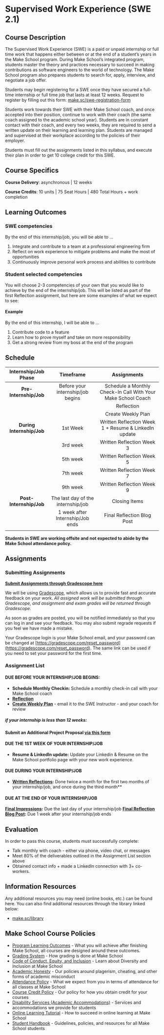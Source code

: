 # Supervised Work Experience (SWE 2.1)

## Course Description

The Supervised Work Experience (SWE) is a paid or unpaid internship or full time work that happens either between or at the end of a student’s years in the Make School program. During Make School’s integrated program, students master the theory and practices necessary to succeed in making contributions as software engineers to the world of technology. The Make School program also prepares students to search for, apply, interview, and negotiate a job offer. 

Students may begin registering for a SWE once they have secured a full-time internship or full time job that lasts at least 12 weeks.  Request to register by filling out this form: [make.sc/swe-registration-form](http://make.sc/swe-registration-form)

Students work towards their SWE with their Make School coach, and once accepted into their position, continue to work with their coach (the same coach assigned to the academic school year). Students are in constant contact with their coach, and every two weeks, they are required to send a written update on their learning and learning plan. Students are managed and supervised at their workplace according to the policies of their employer. 

Students must fill out the assignments listed in this syllabus, and execute their plan in order to get 10 college credit for this SWE.

## Course Specifics

**Course Delivery**: asynchronous | 12 weeks

**Course Credits**: 10 units | 75 Seat Hours | 480 Total Hours + work completion



## Learning Outcomes

### SWE competencies

By the end of this internship/job, you will be able to …

1. Integrate and contribute to a team at a professional engineering firm
1. Reflect on work experience to mitigate problems and make the most of opportunities
1. Continuously improve personal work process and abilities to contribute

### Student selected competencies

You will choose 2-3 competencies of your own that you would like to achieve by the end of the internship/job. This will be listed as part of the first Reflection assignment, but here are some examples of what we expect to see:

#### Example

By the end of this internship, I will be able to … 

1. Contribute code to a feature
1. Learn how to prove myself and take on more responsibility
1. Get a strong review from my boss at the end of the program


## Schedule

| Internship/Job Phase |          Timeframe          |      Assignments    |
|:-----:|:----------------------:|:---------------------------------------:|
|  **Pre-Internship/Job** |  Before your internship/job begins  | Schedule a Monthly Check-In Call With Your Make School Coach | Resume & LinkedIn update |
|     |      |   Reflection |
|     |      |   Create Weekly Plan |
|  **During Internship/Job** |  1st Week  | Written Reflection Week 1 + Resume & LinkedIn update|
|  |  3rd week                        | Written Reflection Week 3 |
|  |  5th week                        | Written Reflection Week 5 |
|  |  7th week                        | Written Reflection Week 7 |
|  |  9th week                        | Written Reflection Week 9 |
|  **Post-Internship/Job** |  The last day of the internship/job    | Closing Items |
|   |  1 week after Internship/Job ends    | Final Reflection Blog Post | Submit additional project and associated reflection (only required if your internship is less than 12 weeks
|   |    

**Students in SWE are working offsite and not expected to abide by the Make School attendance policy.**  
## Assignments

### Submitting Assignments

**[Submit Assignments through Gradescope here](https://www.gradescope.com/courses/242589)**

We will be using [Gradescope](gradescope.com), which allows us to provide fast and accurate feedback on your work. *All assigned work will be submitted through Gradescope, and assignment and exam grades will be returned through Gradescope.*

As soon as grades are posted, you will be notified immediately so that you can log in and see your feedback. You may also submit regrade requests if you feel we have made a mistake.

Your Gradescope login is your Make School email, and your password can be changed at [https://gradescope.com/reset_password](https://gradescope.com/reset_password). The same link can be used if you need to set your password for the first time.

### Assignment List

#### DUE BEFORE YOUR INTERNSHIP/JOB BEGINS:

- **Schedule Monthly Checkin:** Schedule a monthly check-in call with your Make School coach
- **[Reflection](./Assignments/reflection.md)**
- **[Create Weekly Plan](./Assignments/weekly-plan.md)** - email it to the SWE Instructor - and your coach for review

##### if your internship is less than 12 weeks:

**Submit an Additional Project Proposal [via this form](https://forms.gle/5CFYdf3mgAGnKVvH7)**

#### DUE THE 1ST WEEK OF YOUR INTERNSHIP/JOB

- **Resume & LinkedIn update:** Update your Linkedin & Resume on the Make School portfolio page with your new work experience.

#### DUE DURING YOUR INTERNSHIP/JOB

- **[Written Reflections](./Assignments/weekly_reflections.md):** Done twice a month for the first two months of your internship/job, and once during the third month**

#### DUE AT THE END OF YOUR INTERNSHIP/JOB

**[Final Impressions](./Assignments/final_impressions.md):** Due the last day of your internship/job
**[Final Reflection Blog Post](./Assignments/final_blog.md):** Due 1 week after your internship/job ends

## Evaluation
In order to pass this course, students must successfully complete:

- Talk monthly with coach - either via phone, video chat, or messages
- Meet 80% of the deliverables outlined in the Assignment List section above
- Obtained contact info + made a LinkedIn connection with 3+ co-workers.

##  Information Resources

Any additional resources you may need (online books, etc.) can be found here. You can also find additional resources through the library linked below:

- [make.sc/library](http://make.sc/library)

## Make School Course Policies

- [Program Learning Outcomes](https://make.sc/program-learning-outcomes) - What you will achieve after finishing Make School, all courses are designed around these outcomes.
- [Grading System](https://make.sc/grading-system) - How grading is done at Make School
- [Code of Conduct, Equity, and Inclusion](https://make.sc/code-of-conduct) - Learn about Diversity and Inclusion at Make School
- [Academic Honesty](https://make.sc/academic-honesty-policy) - Our policies around plagerism, cheating, and other forms of academic misconduct
- [Attendance Policy](https://make.sc/attendance-policy) - What we expect from you in terms of attendance for all classes at Make School
- [Course Credit Policy](https://make.sc/course-credit-policy) - Our policy for how you obtain credit for your courses
- [Disability Services (Academic Accommodations)](https://make.sc/disability-services) - Services and accommodations we provide for students
- [Online Learning Tutorial](https://make.sc/online-learning-tutorial) - How to succeed in online learning at Make School
- [Student Handbook](https://make.sc/student-handbook) - Guidelines, policies, and resources for all Make School students
